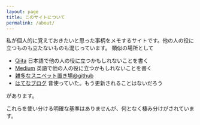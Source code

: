 ```yaml
---
layout: page
title: このサイトについて
permalink: /about/
---
```


私が個人的に覚えておきたいと思った事柄をメモするサイトです。他の人の役に立つものも立たないものも混じっています。
類似の場所として

- [Qiita](https://qiita.com/hotoku) 日本語で他の人の役に立つかもしれないことを書く
- [Medium](https://medium.com/@hotoku) 英語で他の人の役に立つかもしれないことを書く
- [雑多なスニペット置き場@github](https://github.com/hotoku/samples/)
- [はてなブログ](https://hotoku.hatenablog.com/) 昔使っていた。もう更新されることはないだろう

があります。

これらを使い分ける明確な基準はありませんが、何となく棲み分けがされています。
